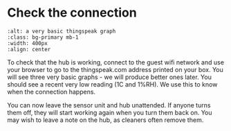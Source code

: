 # Check the connection


```{image} thingspeak-graph.png
:alt: a very basic thingspeak graph
:class: bg-primary mb-1
:width: 400px
:align: center
```

To check that the hub is working, connect to the guest wifi network and use your browser to go to the thingspeak.com address printed on your box.  You will see three very basic graphs - we will produce better ones later.  You should see a recent very low reading (1C and 1%RH).  We use this to know when the connection happens.

You can now leave the sensor unit and hub unattended.  If anyone turns them off, they will start working again when you turn them back on.  You may wish to leave a note on the hub, as cleaners often remove them.

